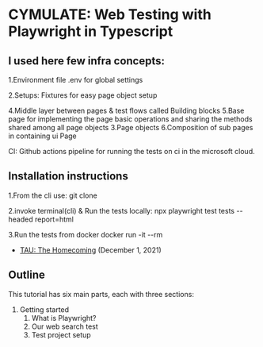# CYMULATE: Web Testing with Playwright in Typescript


## I used here few infra concepts:

1.Environment file .env for global settings

2.Setups:
    Fixtures for easy page object setup
 
4.Middle layer between pages & test flows called Building blocks
5.Base page for implementing the page basic operations
    and sharing the methods shared among all page objects
3.Page objects
6.Composition of sub pages in containing ui Page

CI:
    Github actions pipeline for running the tests on ci in the microsoft cloud.



## Installation instructions

1.From the cli use:
      git clone

2.invoke terminal(cli) & Run the tests locally:
npx playwright test tests --headed report=html

3.Run the tests from docker
  docker run -it --rm



* [TAU: The Homecoming](https://applitools.com/on-demand-videos/tau-the-homecoming-2021/) (December 1, 2021)


## Outline

This tutorial has six main parts, each with three sections:

1. Getting started
   1. What is Playwright?
   2. Our web search test
   3. Test project setup
